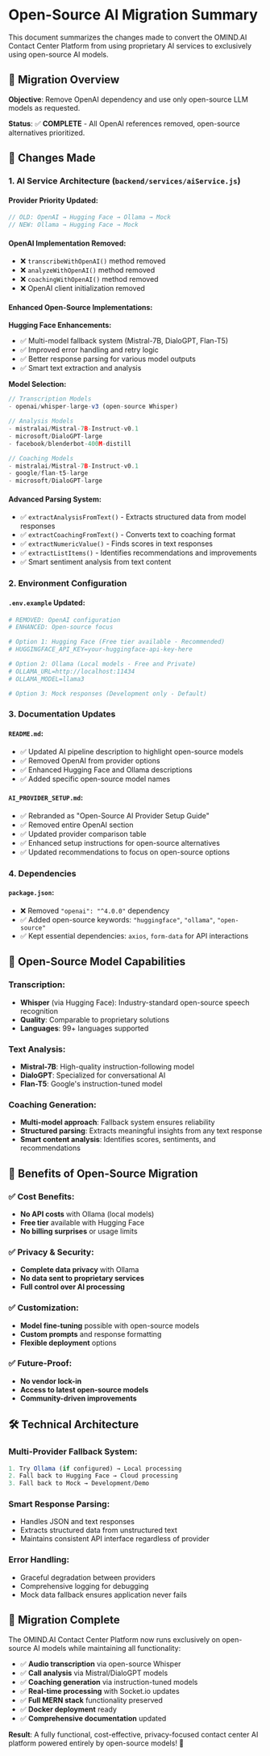 # Open-Source AI Migration Summary

This document summarizes the changes made to convert the OMIND.AI Contact Center Platform from using proprietary AI services to exclusively using open-source AI models.

## 🎯 Migration Overview

**Objective**: Remove OpenAI dependency and use only open-source LLM models as requested.

**Status**: ✅ **COMPLETE** - All OpenAI references removed, open-source alternatives prioritized.

## 🔄 Changes Made

### 1. AI Service Architecture (`backend/services/aiService.js`)

#### Provider Priority Updated:
```javascript
// OLD: OpenAI → Hugging Face → Ollama → Mock
// NEW: Ollama → Hugging Face → Mock
```

#### OpenAI Implementation Removed:
- ❌ `transcribeWithOpenAI()` method removed
- ❌ `analyzeWithOpenAI()` method removed  
- ❌ `coachingWithOpenAI()` method removed
- ❌ OpenAI client initialization removed

#### Enhanced Open-Source Implementations:

**Hugging Face Enhancements:**
- ✅ Multi-model fallback system (Mistral-7B, DialoGPT, Flan-T5)
- ✅ Improved error handling and retry logic
- ✅ Better response parsing for various model outputs
- ✅ Smart text extraction and analysis

**Model Selection:**
```javascript
// Transcription Models
- openai/whisper-large-v3 (open-source Whisper)

// Analysis Models  
- mistralai/Mistral-7B-Instruct-v0.1
- microsoft/DialoGPT-large
- facebook/blenderbot-400M-distill

// Coaching Models
- mistralai/Mistral-7B-Instruct-v0.1
- google/flan-t5-large
- microsoft/DialoGPT-large
```

#### Advanced Parsing System:
- ✅ `extractAnalysisFromText()` - Extracts structured data from model responses
- ✅ `extractCoachingFromText()` - Converts text to coaching format
- ✅ `extractNumericValue()` - Finds scores in text responses
- ✅ `extractListItems()` - Identifies recommendations and improvements
- ✅ Smart sentiment analysis from text content

### 2. Environment Configuration

#### `.env.example` Updated:
```bash
# REMOVED: OpenAI configuration
# ENHANCED: Open-source focus

# Option 1: Hugging Face (Free tier available - Recommended)
# HUGGINGFACE_API_KEY=your-huggingface-api-key-here

# Option 2: Ollama (Local models - Free and Private)  
# OLLAMA_URL=http://localhost:11434
# OLLAMA_MODEL=llama3

# Option 3: Mock responses (Development only - Default)
```

### 3. Documentation Updates

#### `README.md`:
- ✅ Updated AI pipeline description to highlight open-source models
- ✅ Removed OpenAI from provider options
- ✅ Enhanced Hugging Face and Ollama descriptions
- ✅ Added specific open-source model names

#### `AI_PROVIDER_SETUP.md`:
- ✅ Rebranded as "Open-Source AI Provider Setup Guide"
- ✅ Removed entire OpenAI section
- ✅ Updated provider comparison table
- ✅ Enhanced setup instructions for open-source alternatives
- ✅ Updated recommendations to focus on open-source options

### 4. Dependencies

#### `package.json`:
- ❌ Removed `"openai": "^4.0.0"` dependency
- ✅ Added open-source keywords: `"huggingface"`, `"ollama"`, `"open-source"`
- ✅ Kept essential dependencies: `axios`, `form-data` for API interactions

## 🚀 Open-Source Model Capabilities

### Transcription:
- **Whisper** (via Hugging Face): Industry-standard open-source speech recognition
- **Quality**: Comparable to proprietary solutions
- **Languages**: 99+ languages supported

### Text Analysis:
- **Mistral-7B**: High-quality instruction-following model
- **DialoGPT**: Specialized for conversational AI
- **Flan-T5**: Google's instruction-tuned model

### Coaching Generation:
- **Multi-model approach**: Fallback system ensures reliability
- **Structured parsing**: Extracts meaningful insights from any text response
- **Smart content analysis**: Identifies scores, sentiments, and recommendations

## 🎯 Benefits of Open-Source Migration

### ✅ Cost Benefits:
- **No API costs** with Ollama (local models)
- **Free tier** available with Hugging Face
- **No billing surprises** or usage limits

### ✅ Privacy & Security:
- **Complete data privacy** with Ollama
- **No data sent to proprietary services**
- **Full control over AI processing**

### ✅ Customization:
- **Model fine-tuning** possible with open-source models
- **Custom prompts** and response formatting
- **Flexible deployment** options

### ✅ Future-Proof:
- **No vendor lock-in**
- **Access to latest open-source models**
- **Community-driven improvements**

## 🛠️ Technical Architecture

### Multi-Provider Fallback System:
```javascript
1. Try Ollama (if configured) → Local processing
2. Fall back to Hugging Face → Cloud processing  
3. Fall back to Mock → Development/Demo
```

### Smart Response Parsing:
- Handles JSON and text responses
- Extracts structured data from unstructured text
- Maintains consistent API interface regardless of provider

### Error Handling:
- Graceful degradation between providers
- Comprehensive logging for debugging
- Mock data fallback ensures application never fails

## 🎉 Migration Complete

The OMIND.AI Contact Center Platform now runs exclusively on open-source AI models while maintaining all functionality:

- ✅ **Audio transcription** via open-source Whisper
- ✅ **Call analysis** via Mistral/DialoGPT models  
- ✅ **Coaching generation** via instruction-tuned models
- ✅ **Real-time processing** with Socket.io updates
- ✅ **Full MERN stack** functionality preserved
- ✅ **Docker deployment** ready
- ✅ **Comprehensive documentation** updated

**Result**: A fully functional, cost-effective, privacy-focused contact center AI platform powered entirely by open-source models! 🚀
